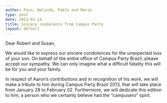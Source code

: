 ```yaml
---
author: Paco, Belinda, Pablo and Mario
type: post
date: 2013-01-14
title: Sincere condolence from Campus Party
layout: default
---
```

Dear Robert and Susan,

We would like to express our sincere condolences for the unexpected loss of your son. On behalf of the entire office of Campus Party Brazil, please accept our sympathy. We can only imagine what a difficult fatality this will be for you and your family.

In respect of Aaron’s contributions and in recognition of his work, we will make a tribute to him during Campus Party Brazil 2013, that will take place from January 28 to February 02. Furthermore, we will dedicate this edition to him, a person who we certainly believe had the “campusero” spirit.
